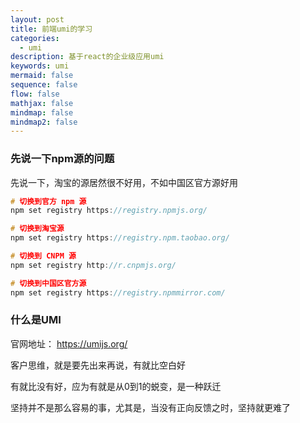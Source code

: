 ```yaml
---
layout: post
title: 前端umi的学习
categories:
  - umi
description: 基于react的企业级应用umi
keywords: umi
mermaid: false
sequence: false
flow: false
mathjax: false
mindmap: false
mindmap2: false
---
```


### 先说一下npm源的问题

先说一下，淘宝的源居然很不好用，不如中国区官方源好用

```c
# 切换到官方 npm 源
npm set registry https://registry.npmjs.org/

# 切换到淘宝源
npm set registry https://registry.npm.taobao.org/

# 切换到 CNPM 源
npm set registry http://r.cnpmjs.org/

# 切换到中国区官方源
npm set registry https://registry.npmmirror.com/

```

### 什么是UMI

官网地址： https://umijs.org/

客户思维，就是要先出来再说，有就比空白好

有就比没有好，应为有就是从0到1的蜕变，是一种跃迁

坚持并不是那么容易的事，尤其是，当没有正向反馈之时，坚持就更难了